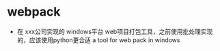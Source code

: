 # webpack
* 在 xxx公司实现的 windows平台 web项目打包工具，之前使用批处理实现的，应该使用python更合适
a tool for web pack in windows
 
